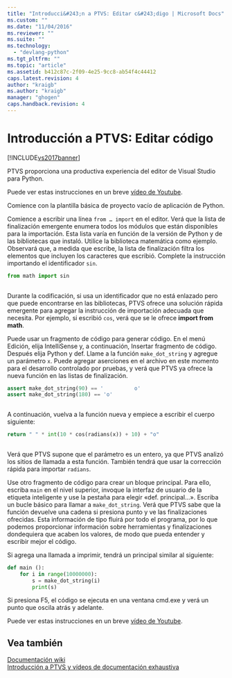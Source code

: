 ```yaml
---
title: "Introducci&#243;n a PTVS: Editar c&#243;digo | Microsoft Docs"
ms.custom: ""
ms.date: "11/04/2016"
ms.reviewer: ""
ms.suite: ""
ms.technology: 
  - "devlang-python"
ms.tgt_pltfrm: ""
ms.topic: "article"
ms.assetid: b412c87c-2f09-4e25-9cc8-ab54f4c44412
caps.latest.revision: 4
author: "kraigb"
ms.author: "kraigb"
manager: "ghogen"
caps.handback.revision: 4
---
```

# Introducci&#243;n a PTVS: Editar c&#243;digo
[!INCLUDE[vs2017banner](../code-quality/includes/vs2017banner.md)]

PTVS proporciona una productiva experiencia del editor de Visual Studio para Python.  
  
 Puede ver estas instrucciones en un breve [vídeo de Youtube](https://www.youtube.com/watch?v=uZGZNEyyeKs&index=3&list=PLReL099Y5nRdLgGAdrb_YeTdEnd23s6Ff).  
  
 Comience con la plantilla básica de proyecto vacío de aplicación de Python.  
  
 Comience a escribir una línea `from … import` en el editor.  Verá que la lista de finalización emergente enumera todos los módulos que están disponibles para la importación.  Esta lista varía en función de la versión de Python y de las bibliotecas que instaló.  Utilice la biblioteca matemática como ejemplo.  Observará que, a medida que escribe, la lista de finalización filtra los elementos que incluyen los caracteres que escribió.  Complete la instrucción importando el identificador `sin`.  
  
```python  
from math import sin  
  
```  
  
 Durante la codificación, si usa un identificador que no está enlazado pero que puede encontrarse en las bibliotecas, PTVS ofrece una solución rápida emergente para agregar la instrucción de importación adecuada que necesita.  Por ejemplo, si escribió `cos`, verá que se le ofrece **import from math**.  
  
 Puede usar un fragmento de código para generar código.  En el menú Edición, elija IntelliSense y, a continuación, Insertar fragmento de código.  Después elija Python y def.  Llame a la función `make_dot_string` y agregue un parámetro `x`.  Puede agregar aserciones en el archivo en este momento para el desarrollo controlado por pruebas, y verá que PTVS ya ofrece la nueva función en las listas de finalización.  
  
```python  
assert make_dot_string(90) == '          o'  
assert make_dot_string(180) == 'o'  
  
```  
  
 A continuación, vuelva a la función nueva y empiece a escribir el cuerpo siguiente:  
  
```python  
return " " * int(10 * cos(radians(x)) + 10) + "o"  
  
```  
  
 Verá que PTVS supone que el parámetro es un entero, ya que PTVS analizó los sitios de llamada a esta función.  También tendrá que usar la corrección rápida para importar `radians`.  
  
 Use otro fragmento de código para crear un bloque principal. Para ello, escriba `main` en el nivel superior, invoque la interfaz de usuario de la etiqueta inteligente y use la pestaña para elegir «def. principal...».  Escriba un bucle básico para llamar a `make_dot_string`.  Verá que PTVS sabe que la función devuelve una cadena si presiona punto y ve las finalizaciones ofrecidas.  Esta información de tipo fluirá por todo el programa, por lo que podemos proporcionar información sobre herramientas y finalizaciones dondequiera que acaben los valores, de modo que pueda entender y escribir mejor el código.  
  
 Si agrega una llamada a imprimir, tendrá un principal similar al siguiente:  
  
```python  
def main ():  
    for i in range(10000000):  
        s = make_dot_string(i)  
        print(s)  
```  
  
 Si presiona F5, el código se ejecuta en una ventana cmd.exe y verá un punto que oscila atrás y adelante.  
  
 Puede ver estas instrucciones en un breve [vídeo de Youtube](https://www.youtube.com/watch?v=uZGZNEyyeKs&index=3&list=PLReL099Y5nRdLgGAdrb_YeTdEnd23s6Ff).  
  
## Vea también  
 [Documentación wiki](https://github.com/Microsoft/PTVS/wiki/Editor-Features)   
 [Introducción a PTVS y vídeos de documentación exhaustiva](https://www.youtube.com/playlist?list=PLReL099Y5nRdLgGAdrb_YeTdEnd23s6Ff)